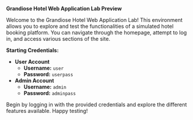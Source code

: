 **Grandiose Hotel Web Application Lab Preview**

Welcome to the Grandiose Hotel Web Application Lab! This environment allows you to explore and test the functionalities of a simulated hotel booking platform. You can navigate through the homepage, attempt to log in, and access various sections of the site.

**Starting Credentials:**
- **User Account**
  - **Username:** `user`
  - **Password:** `userpass`
- **Admin Account**
  - **Username:** `admin`
  - **Password:** `adminpass`

Begin by logging in with the provided credentials and explore the different features available. Happy testing!